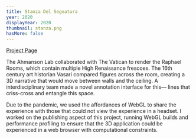 ```yaml
---
title: Stanza Del Segnatura
year: 2020
displayYear: 2020
thumbnail: stanza.png
hasMore: false
---
```


<div class="links">
    <a class="button" href="https://polymathic.usc.edu/ahmanson-lab/building-virtual-renaissance-library-julius-iis-stanza-della-segnatura">Project Page</a>
</div>

The Ahmanson Lab collaborated with The Vatican to render the Raphael Rooms, which contain multiple High Renaissance frescoes. The 16th century art historian Vasari compared figures across the room, creating a 3D narrative that would move between walls and the ceiling. A interdisciplinary team made a novel annotation interface for this— lines that criss-cross and entangle this space.

<!-- more -->

Due to the pandemic, we used the affordances of WebGL to share the experience with those that could not view the experience in a headset. I worked on the publishing aspect of this project, running WebGL builds and performance profiling to ensure that the 3D application could be experienced in a web browser with computational constraints.
